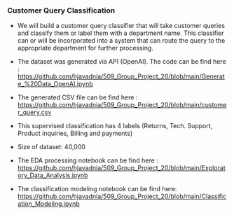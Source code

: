 ### Customer Query Classification

*  We will build a customer query classifier that will take customer queries and classify them or label them with a department name. This classifier can or will be incorporated into a system that can route the query to the appropriate department for further processing.

*  The dataset was generated via API (OpenAI). The code can be find here :
  https://github.com/hjavadnia/509_Group_Project_20/blob/main/Generate_%20Data_OpenAI.ipynb

*  The generated CSV file can be find here :
  https://github.com/hjavadnia/509_Group_Project_20/blob/main/customer_query.csv

*  This supervised classification has 4 labels (Returns, Tech. Support, Product inquiries, Billing and payments)

* Size of dataset: 40,000

*  The EDA processing notebook can be find here :
   https://github.com/hjavadnia/509_Group_Project_20/blob/main/Exploratory_Data_Analysis.ipynb

* The classification modeling notebook can be find here:
  https://github.com/hjavadnia/509_Group_Project_20/blob/main/Classification_Modeling.ipynb
 

   

